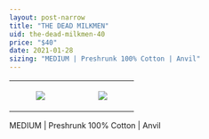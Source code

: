```yaml
---
layout: post-narrow
title: "THE DEAD MILKMEN"
uid: the-dead-milkmen-40
price: "$40"
date: 2021-01-28
sizing: "MEDIUM | Preshrunk 100% Cotton | Anvil"
---
```




<table style="width:100%;"><tr><td style="vertical-align:top;">
      <figure class="tmblr-full" data-orig-height="2048" data-orig-width="1365" data-orig-src="https://concertshirts.netlify.app/shirts/0381/0381-01.jpg"><img src="https://64.media.tumblr.com/bcd3cced8375fe5a019206e45d28a165/855004bb84d84510-8c/s540x810/f8426b39a03540f61df5859afc24493f2b548014.jpg" data-orig-height="2048" data-orig-width="1365" data-orig-src="https://concertshirts.netlify.app/shirts/0381/0381-01.jpg"/></figure></td>
    <td style="vertical-align:top;">
      <figure class="tmblr-full" data-orig-height="2048" data-orig-width="1365" data-orig-src="https://concertshirts.netlify.app/shirts/0381/0381-02.jpg"><img src="https://64.media.tumblr.com/a198d70b35baa37052191d5053a92567/855004bb84d84510-cb/s540x810/db0bc1d328b815899f3a37bd1d2283d16c3372d0.jpg" data-orig-height="2048" data-orig-width="1365" data-orig-src="https://concertshirts.netlify.app/shirts/0381/0381-02.jpg"/></figure></td>
  </tr></table><p>
  MEDIUM | Preshrunk 100% Cotton | Anvil
</p>
